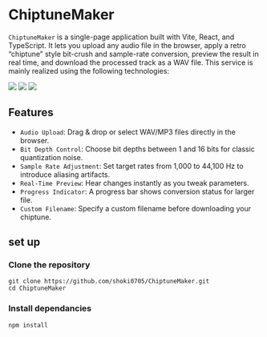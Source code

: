 # ChiptuneMaker
`ChiptuneMaker` is a single-page application built with Vite, React, and TypeScript. It lets you upload any audio file in the browser, apply a retro “chiptune” style bit-crush and sample-rate conversion, preview the result in real time, and download the processed track as a WAV file.
This service is mainly realized using the following technologies:

<img src="https://img.shields.io/badge/-TypeScript-007ACC.svg?logo=typescript&style=flat">
<img src="https://img.shields.io/badge/-React-555.svg?logo=react&style=flat">
<img src="https://img.shields.io/badge/-HTML5-333.svg?logo=html5&style=flat">



## Features
- `Audio Upload`: Drag & drop or select WAV/MP3 files directly in the browser.
- `Bit Depth Control`: Choose bit depths between 1 and 16 bits for classic quantization noise.
- `Sample Rate Adjustment`: Set target rates from 1,000 to 44,100 Hz to introduce aliasing artifacts.
- `Real‑Time Preview`: Hear changes instantly as you tweak parameters.
- `Progress Indicator`: A progress bar shows conversion status for larger file.
- `Custom Filename`: Specify a custom filename before downloading your chiptune.

## set up
### Clone the repository
```shell:
git clone https://github.com/shoki0705/ChiptuneMaker.git
cd ChiptuneMaker
```
### Install dependancies
```shell:
npm install
```
